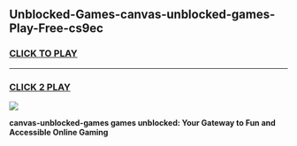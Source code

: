 
## Unblocked-Games-canvas-unblocked-games-Play-Free-cs9ec
<h3>
<a href="https://premium76.site?title=canvas-unblocked-games&ref=22A">CLICK TO PLAY</a></h3>
<hr>

<h3>
<a href="https://premium76.site?title=canvas-unblocked-games&ref=22A">CLICK 2 PLAY</a>
  
</h3>

<a href="https://premium76.site?title=canvas-unblocked-games&ref=22A"><img src="https://clearcache.store/games.png"></a>


**canvas-unblocked-games games unblocked: Your Gateway to Fun and Accessible Online Gaming**
